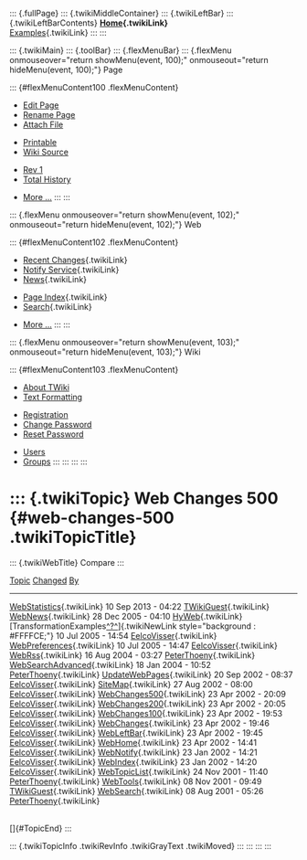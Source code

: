 ::: {.fullPage}
::: {.twikiMiddleContainer}
::: {.twikiLeftBar}
::: {.twikiLeftBarContents}
**[Home](WebHome){.twikiLink}**\
[Examples](TransformationExamples){.twikiLink}
:::
:::

::: {.twikiMain}
::: {.toolBar}
::: {.flexMenuBar}
::: {.flexMenu onmouseover="return showMenu(event, 100);" onmouseout="return hideMenu(event, 100);"}
Page

::: {#flexMenuContent100 .flexMenuContent}
-   [Edit
    Page](http://www.program-transformation.org/edit/Compare/WebChanges500?t=1536828758)
-   [Rename
    Page](http://www.program-transformation.org/rename/Compare/WebChanges500)
-   [Attach
    File](http://www.program-transformation.org/attach/Compare/WebChanges500)

<!-- -->

-   [Printable](http://www.program-transformation.org/view/Compare/WebChanges500?skin=print.pattern)
-   [Wiki
    Source](http://www.program-transformation.org/view/Compare/WebChanges500?skin=text&raw=on&contenttype=text/plain)

<!-- -->

-   [Rev
    1](http://www.program-transformation.org/view/Compare/WebChanges500?rev=1.1)
-   [Total
    History](http://www.program-transformation.org/rdiff/Compare/WebChanges500)

<!-- -->

-   [More
    \...](http://www.program-transformation.org/oops/Compare/WebChanges500?template=oopsmore&param1=1.1&param2=1.1)
:::
:::

::: {.flexMenu onmouseover="return showMenu(event, 102);" onmouseout="return hideMenu(event, 102);"}
Web

::: {#flexMenuContent102 .flexMenuContent}
-   [Recent Changes](WebChanges){.twikiLink}
-   [Notify Service](WebNotify){.twikiLink}
-   [News](WebNews){.twikiLink}

<!-- -->

-   [Page Index](WebIndex){.twikiLink}
-   [Search](WebSearch){.twikiLink}

<!-- -->

-   [More
    \...](http://www.program-transformation.org/oops/Compare/WebChanges500?template=oopsmore&param1=1.1&param2=1.1)
:::
:::

::: {.flexMenu onmouseover="return showMenu(event, 103);" onmouseout="return hideMenu(event, 103);"}
Wiki

::: {#flexMenuContent103 .flexMenuContent}
-   [About
    TWiki](http://www.program-transformation.org/view/TWiki/WebHome)
-   [Text
    Formatting](http://www.program-transformation.org/view/TWiki/TextFormattingRules)

<!-- -->

-   [Registration](http://www.program-transformation.org/view/TWiki/TWikiRegistration)
-   [Change
    Password](http://www.program-transformation.org/view/TWiki/ChangePassword)
-   [Reset
    Password](http://www.program-transformation.org/view/TWiki/ResetPassword)

<!-- -->

-   [Users](http://www.program-transformation.org/view/Main/TWikiUsers)
-   [Groups](http://www.program-transformation.org/view/Main/TWikiGroups)
:::
:::
:::
:::

::: {.twikiTopic}
Web Changes 500 {#web-changes-500 .twikiTopicTitle}
===============

::: {.twikiWebTitle}
Compare
:::

  [Topic](http://www.program-transformation.org/Compare/WebChanges500?sortcol=0&table=1&up=0#sorted_table "Sort by this column")                                                         [Changed](http://www.program-transformation.org/Compare/WebChanges500?sortcol=1&table=1&up=0#sorted_table "Sort by this column")   [By](http://www.program-transformation.org/Compare/WebChanges500?sortcol=2&table=1&up=0#sorted_table "Sort by this column")
  -------------------------------------------------------------------------------------------------------------------------------------------------------------------------------------- ---------------------------------------------------------------------------------------------------------------------------------- -----------------------------------------------------------------------------------------------------------------------------
  [WebStatistics](../Main/WebStatistics){.twikiLink}                                                                                                                                     10 Sep 2013 - 04:22                                                                                                                [TWikiGuest](../Main/TWikiGuest){.twikiLink}
  [WebNews](../Main/WebNews){.twikiLink}                                                                                                                                                 28 Dec 2005 - 04:10                                                                                                                [HyWeb](../Main/HyWeb){.twikiLink}
  [TransformationExamples[^?^](http://www.program-transformation.org/edit/Main/TransformationExamples?topicparent=Compare.WebChanges500)]{.twikiNewLink style="background : #FFFFCE;"}   10 Jul 2005 - 14:54                                                                                                                [EelcoVisser](../Main/EelcoVisser){.twikiLink}
  [WebPreferences](../Main/WebPreferences){.twikiLink}                                                                                                                                   10 Jul 2005 - 14:47                                                                                                                [EelcoVisser](../Main/EelcoVisser){.twikiLink}
  [WebRss](../Main/WebRss){.twikiLink}                                                                                                                                                   16 Aug 2004 - 03:27                                                                                                                [PeterThoeny](../Main/PeterThoeny){.twikiLink}
  [WebSearchAdvanced](../Main/WebSearchAdvanced){.twikiLink}                                                                                                                             18 Jan 2004 - 10:52                                                                                                                [PeterThoeny](../Main/PeterThoeny){.twikiLink}
  [UpdateWebPages](../Main/UpdateWebPages){.twikiLink}                                                                                                                                   20 Sep 2002 - 08:37                                                                                                                [EelcoVisser](../Main/EelcoVisser){.twikiLink}
  [SiteMap](../Main/SiteMap){.twikiLink}                                                                                                                                                 27 Aug 2002 - 08:00                                                                                                                [EelcoVisser](../Main/EelcoVisser){.twikiLink}
  [WebChanges500](../Main/WebChanges500){.twikiLink}                                                                                                                                     23 Apr 2002 - 20:09                                                                                                                [EelcoVisser](../Main/EelcoVisser){.twikiLink}
  [WebChanges200](../Main/WebChanges200){.twikiLink}                                                                                                                                     23 Apr 2002 - 20:05                                                                                                                [EelcoVisser](../Main/EelcoVisser){.twikiLink}
  [WebChanges100](../Main/WebChanges100){.twikiLink}                                                                                                                                     23 Apr 2002 - 19:53                                                                                                                [EelcoVisser](../Main/EelcoVisser){.twikiLink}
  [WebChanges](../Main/WebChanges){.twikiLink}                                                                                                                                           23 Apr 2002 - 19:46                                                                                                                [EelcoVisser](../Main/EelcoVisser){.twikiLink}
  [WebLeftBar](../Main/WebLeftBar){.twikiLink}                                                                                                                                           23 Apr 2002 - 19:45                                                                                                                [EelcoVisser](../Main/EelcoVisser){.twikiLink}
  [WebHome](../Main/WebHome){.twikiLink}                                                                                                                                                 23 Apr 2002 - 14:41                                                                                                                [EelcoVisser](../Main/EelcoVisser){.twikiLink}
  [WebNotify](../Main/WebNotify){.twikiLink}                                                                                                                                             23 Jan 2002 - 14:21                                                                                                                [EelcoVisser](../Main/EelcoVisser){.twikiLink}
  [WebIndex](../Main/WebIndex){.twikiLink}                                                                                                                                               23 Jan 2002 - 14:20                                                                                                                [EelcoVisser](../Main/EelcoVisser){.twikiLink}
  [WebTopicList](../Main/WebTopicList){.twikiLink}                                                                                                                                       24 Nov 2001 - 11:40                                                                                                                [PeterThoeny](../Main/PeterThoeny){.twikiLink}
  [WebTools](../Main/WebTools){.twikiLink}                                                                                                                                               08 Nov 2001 - 09:49                                                                                                                [TWikiGuest](../Main/TWikiGuest){.twikiLink}
  [WebSearch](../Main/WebSearch){.twikiLink}                                                                                                                                             08 Aug 2001 - 05:26                                                                                                                [PeterThoeny](../Main/PeterThoeny){.twikiLink}

\
[]{#TopicEnd}
:::

::: {.twikiTopicInfo .twikiRevInfo .twikiGrayText .twikiMoved}
:::
:::
:::
:::
